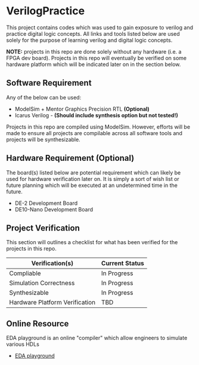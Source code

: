 # VerilogPractice

This project contains codes which was used to gain exposure to verilog and practice digital logic concepts. All links and tools listed below are used solely for the purpose of learning verilog and digital logic concepts.

**NOTE:** projects in this repo are done solely without any hardware (i.e. a FPGA dev board). Projects in this repo will eventually be verified on some hardware platform which will be indicated later on in the section below.

## Software Requirement

Any of the below can be used:

* ModelSim + Mentor Graphics Precision RTL **(Optional)**
* Icarus Verilog - **(Should include synthesis option but not tested!)**

Projects in this repo are compiled using ModelSim. However, efforts will be made to ensure all projects are compilable across all software tools and projects will be synthesizable.

## Hardware Requirement (Optional)

The board(s) listed below are potential requirement which can likely be used for hardware verification later on. It is simply a sort of wish list or future planning which will be executed at an undetermined time in the future.

* DE-2 Development Board
* DE10-Nano Development Board

## Project Verification

This section will outlines a checklist for what has been verified for the projects in this repo.

| Verification(s)                   | Current Status    |
|-----------------------------------|-------------------|
| Compliable                        | In Progress       |
| Simulation Correctness            | In Progress       |
| Synthesizable                     | In Progress       |
| Hardware Platform Verification    | TBD               |

## Online Resource

EDA playground is an online "compiler" which allow engineers to simulate various HDLs

* [EDA playground](https://www.edaplayground.com/)


